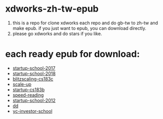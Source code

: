# xdworks-zh-tw-epub
1. this is a repo for clone xdworks each repo and do gb-tw to zh-tw and make epub. if you just want to epub, you can download directly.
2. please go xdworks and do stars if you like.

# each ready epub for download:
* [startup-school-2017](https://github.com/sahsu/xdworks-zh-tw-epub/raw/master/startup-school-2017.epub)
* [startup-school-2018](https://github.com/sahsu/xdworks-zh-tw-epub/raw/master/startup-school-2018.epub)
* [blitzscaling-cs183c](https://github.com/sahsu/xdworks-zh-tw-epub/raw/master/blitzscaling-cs183c.epub)
* [scale-up](https://github.com/sahsu/xdworks-zh-tw-epub/raw/master/scale-up.epub)
* [startup-cs183b](https://github.com/sahsu/xdworks-zh-tw-epub/raw/master/startup-cs183b.epub)
* [speed-reading](https://github.com/sahsu/xdworks-zh-tw-epub/raw/master/speed-reading.epub)
* [startup-school-2012](https://github.com/sahsu/xdworks-zh-tw-epub/raw/master/startup-school-2012.epub)
* [dd](https://github.com/sahsu/xdworks-zh-tw-epub/raw/master/dd.epub)
* [yc-investor-school](https://github.com/sahsu/xdworks-zh-tw-epub/raw/master/yc-investor-school.epub)
